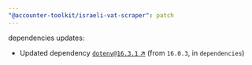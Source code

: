 ```yaml
---
"@accounter-toolkit/israeli-vat-scraper": patch
---
```

dependencies updates:
  - Updated dependency [`dotenv@16.3.1` ↗︎](https://www.npmjs.com/package/dotenv/v/16.3.1) (from `16.0.3`, in `dependencies`)
